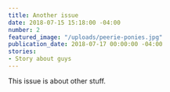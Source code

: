 ```yaml
---
title: Another issue
date: 2018-07-15 15:18:00 -04:00
number: 2
featured_image: "/uploads/peerie-ponies.jpg"
publication_date: 2018-07-17 00:00:00 -04:00
stories:
- Story about guys
---
```


This issue is about other stuff.
